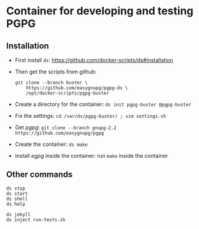 # Container for developing and testing PGPG

## Installation

  - First install `ds`: https://github.com/docker-scripts/ds#installation

  - Then get the scripts from github:
    ```
    git clone --branch buster \
        https://github.com/easygnupg/pgpg-ds \
        /opt/docker-scripts/pgpg-buster
    ```

  - Create a directory for the container: `ds init pgpg-buster @pgpg-buster`

  - Fix the settings: `cd /var/ds/pgpg-buster/ ; vim settings.sh`

  - Get *pgpg*: `git clone --branch gnupg-2.2 https://github.com/easygnupg/pgpg`

  - Create the container: `ds make`
  
  - Install *egpg* inside the container: run `make` inside the container


## Other commands

   ```
   ds stop
   ds start
   ds shell
   ds help

   ds jekyll
   ds inject run-tests.sh
   ```
